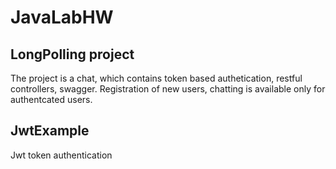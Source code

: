 # JavaLabHW

LongPolling project
-------------------
The project is a chat, which contains token based authetication, restful controllers, swagger. 
Registration of new users, chatting is available only for authentcated users.

JwtExample
----------
Jwt token authentication